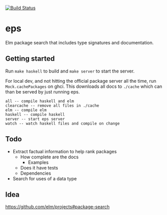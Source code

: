 [![Build Status](https://travis-ci.org/rl-king/eps.svg?branch=master)](https://travis-ci.org/rl-king/eps)
# eps
Elm package search that includes type signatures and documentation.

## Getting started
Run `make haskell` to build and `make server` to start the server.

For local dev, and not hitting the official package server all the time,
run `Mock.cachePackages` on ghci. This downloads all docs to `./cache`
which can than be served by just running eps.

```
all -- compile haskell and elm
clearcache -- remove all files in ./cache
elm -- compile elm
haskell -- compile haskell
server -- start eps server
watch -- watch haskell files and compile on change
```

## Todo
* Extract factual information to help rank packages
  * How complete are the docs
    * Examples
  * Does it have tests
  * Dependencies
* Search for uses of a data type

## Idea
https://github.com/elm/projects#package-search
